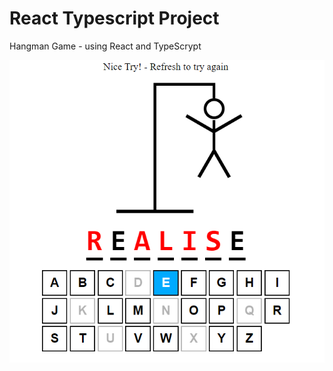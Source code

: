 # React Typescript Project

Hangman Game - using React and TypeScrypt

![screenshot](./src/assets/hangman2.png)
